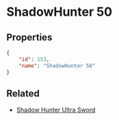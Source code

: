 # ShadowHunter 50

<no description available>

## Properties

```json
{
    "id": 153,
    "name": "ShadowHunter 50"
}
```

## Related

- [Shadow Hunter Ultra Sword](../items/10786-shadow-hunter-ultra-sword.md)

